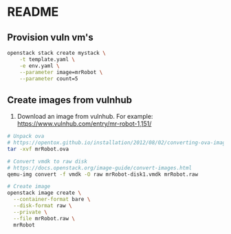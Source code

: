 # README

## Provision vuln vm's

```bash
openstack stack create mystack \
    -t template.yaml \
    -e env.yaml \
    --parameter image=mrRobot \
    --parameter count=5
```

## Create images from vulnhub

1. Download an image from vulnhub. For example: https://www.vulnhub.com/entry/mr-robot-1,151/

```bash
# Unpack ova
# https://opentox.github.io/installation/2012/08/02/converting-ova-images-to-kvm
tar -xvf mrRobot.ova
```

```bash
# Convert vmdk to raw disk
# https://docs.openstack.org/image-guide/convert-images.html
qemu-img convert -f vmdk -O raw mrRobot-disk1.vmdk mrRobot.raw
```

```bash
# Create image
openstack image create \
  --container-format bare \
  --disk-format raw \
  --private \
  --file mrRobot.raw \
  mrRobot
```